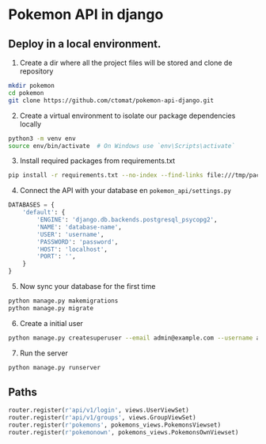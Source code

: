 # Pokemon API in django

## Deploy in a local environment.

  1. Create a dir where all the project files will be stored and clone de repository
```sh
mkdir pokemon
cd pokemon
git clone https://github.com/ctomat/pokemon-api-django.git
```
  2. Create a virtual environment to isolate our package dependencies locally
```sh
python3 -m venv env
source env/bin/activate  # On Windows use `env\Scripts\activate`
```
  3. Install required packages from requirements.txt
```sh
pip install -r requirements.txt --no-index --find-links file:///tmp/packages
``` 
  4. Connect the API with your database en `pokemon_api/settings.py`
```python
DATABASES = {
    'default': {
        'ENGINE': 'django.db.backends.postgresql_psycopg2',
        'NAME': 'database-name',
        'USER': 'username',
        'PASSWORD': 'password',
        'HOST': 'localhost',
        'PORT': '',
    }
}
``` 
   5. Now sync your database for the first time
```sh
python manage.py makemigrations
python manage.py migrate
```
   6. Create a initial user
```sh
python manage.py createsuperuser --email admin@example.com --username admin
```
   7. Run the server
```sh
python manage.py runserver
```

## Paths
```python
router.register(r'api/v1/login', views.UserViewSet)
router.register(r'api/v1/groups', views.GroupViewSet)
router.register(r'pokemons', pokemons_views.PokemonsViewset)
router.register(r'pokemonown', pokemons_views.PokemonsOwnViewset)
``` 
